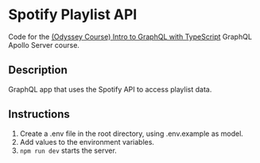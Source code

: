 # Spotify Playlist API

Code for the [(Odyssey Course) Intro to GraphQL with TypeScript](https://www.apollographql.com/tutorials/intro-typescript) GraphQL Apollo Server course.

## Description

GraphQL app that uses the Spotify API to access playlist data.

## Instructions

1. Create a .env file in the root directory, using .env.example as model.
2. Add values to the environment variables.
3. ``` npm run dev ``` starts the server.

